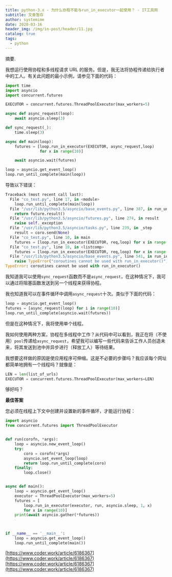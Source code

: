 ```yaml
---
title: python-3.x - 为什么协程不能与run_in_executor一起使用？ - IT工具网
subtitle: 文章暂存
author: systemime
date: 2020-03-16
header_img: /img/in-post/header/11.jpg
catalog: true
tags:
  - python
---
```

摘要.

<!-- more -->
我想运行使用协程和多线程请求 URL 的服务。但是，我无法将协程传递给执行者中的工人。有关此问题的最小示例，请参见下面的代码：

```python
import time
import asyncio
import concurrent.futures

EXECUTOR = concurrent.futures.ThreadPoolExecutor(max_workers=5)

async def async_request(loop):
    await asyncio.sleep(3)

def sync_request(_):
    time.sleep(3)

async def main(loop):
    futures = [loop.run_in_executor(EXECUTOR, async_request,loop) 
               for x in range(10)]

    await asyncio.wait(futures)

loop = asyncio.get_event_loop()
loop.run_until_complete(main(loop))
```

导致以下错误：

```python
Traceback (most recent call last):
  File "co_test.py", line 17, in <module>
    loop.run_until_complete(main(loop))
  File "/usr/lib/python3.5/asyncio/base_events.py", line 387, in run_until_complete
    return future.result()
  File "/usr/lib/python3.5/asyncio/futures.py", line 274, in result
    raise self._exception
  File "/usr/lib/python3.5/asyncio/tasks.py", line 239, in _step
    result = coro.send(None)
  File "co_test.py", line 10, in main
    futures = [loop.run_in_executor(EXECUTOR, req,loop) for x in range(10)]
  File "co_test.py", line 10, in <listcomp>
    futures = [loop.run_in_executor(EXECUTOR, req,loop) for x in range(10)]
  File "/usr/lib/python3.5/asyncio/base_events.py", line 541, in run_in_executor
    raise TypeError("coroutines cannot be used with run_in_executor()")
TypeError: coroutines cannot be used with run_in_executor()
```

我知道我可以使用`sync_request`函数而不是`async_request`，在这种情况下，我可以通过将阻塞函数发送到另一个线程来获得协程。

我也知道我可以在事件循环中调用`async_request`十次。类似于下面的代码：

```python
loop = asyncio.get_event_loop()
futures = [async_request(loop) for i in range(10)]
loop.run_until_complete(asyncio.wait(futures))
```

但是在这种情况下，我将使用单个线程。

我如何使用两种方案，协程在多线程中工作？从代码中可以看到，我正在将（不使用）`pool`传递给`async_request`，希望我可以编写一些代码来告诉工作人员创造未来，将其发送到池中并异步进行（释放工人）等待结果。

我想要这样做的原因是使应用程序可伸缩。这是不必要的步骤吗？我应该每个网址都简单地拥有一个线程吗？就像是：

```python
LEN = len(list_of_urls)
EXECUTOR = concurrent.futures.ThreadPoolExecutor(max_workers=LEN)
```

够好吗？

**最佳答案**

您必须在线程上下文中创建并设置新的事件循环，才能运行协程：

```python
import asyncio
from concurrent.futures import ThreadPoolExecutor


def run(corofn, *args):
    loop = asyncio.new_event_loop()
    try:
        coro = corofn(*args)
        asyncio.set_event_loop(loop)
        return loop.run_until_complete(coro)
    finally:
        loop.close()


async def main():
    loop = asyncio.get_event_loop()
    executor = ThreadPoolExecutor(max_workers=5)
    futures = [
        loop.run_in_executor(executor, run, asyncio.sleep, 1, x)
        for x in range(10)]
    print(await asyncio.gather(*futures))
    


if __name__ == '__main__':
    loop = asyncio.get_event_loop()
    loop.run_until_complete(main())
```

 [https://www.coder.work/article/6186367](https://www.coder.work/article/6186367) 
 [https://www.coder.work/article/6186367](https://www.coder.work/article/6186367)
